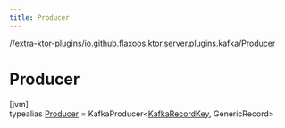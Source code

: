 ```yaml
---
title: Producer
---
```


//[extra-ktor-plugins](../../../index.md)/[io.github.flaxoos.ktor.server.plugins.kafka](../index.md)/[Producer](index.md)

# Producer

[jvm]\
typealias [Producer](index.md) = KafkaProducer&lt;[KafkaRecordKey](../-kafka-record-key/index.md), GenericRecord&gt;



